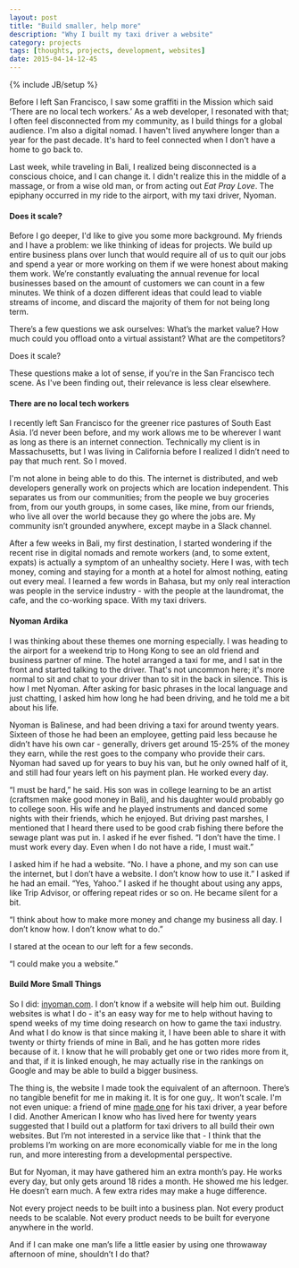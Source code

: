 ```yaml
---
layout: post
title: "Build smaller, help more"
description: "Why I built my taxi driver a website"
category: projects
tags: [thoughts, projects, development, websites]
date: 2015-04-14-12-45
---
```

{% include JB/setup %}

Before I left San Francisco, I saw some graffiti in the Mission which said ‘There are no local tech workers.’ As a web developer, I resonated with that; I often feel disconnected from my community, as I build things for a global audience. I'm also a digital nomad. I haven't lived anywhere longer than a year for the past decade. It's hard to feel connected when I don't have a home to go back to. 

Last week, while traveling in Bali, I realized being disconnected is a conscious choice, and I can change it. I didn't realize this in the middle of a massage, or from a wise old man, or from acting out _Eat Pray Love_. The epiphany occurred in my ride to the airport, with my taxi driver, Nyoman. 

#### Does it scale?

Before I go deeper, I'd like to give you some more background. My friends and I have a problem: we like thinking of ideas for projects. We build up entire business plans over lunch that would require all of us to quit our jobs and spend a year or more working on them if we were honest about making them work. We’re constantly evaluating the annual revenue for local businesses based on the amount of customers we can count in a few minutes. We think of a dozen different ideas that could lead to viable streams of income, and discard the majority of them for not being long term. 

There’s a few questions we ask ourselves: What’s the market value? How much could you offload onto a virtual assistant? What are the competitors? 

Does it scale? 

These questions make a lot of sense, if you're in the San Francisco tech scene. As I've been finding out, their relevance is less clear elsewhere. 

#### There are no local tech workers

I recently left San Francisco for the greener rice pastures of South East Asia. I’d never been before, and my work allows me to be wherever I want as long as there is an internet connection. Technically my client is in Massachusetts, but I was living in California before I realized I didn’t need to pay that much rent. So I moved. 

I'm not alone in being able to do this. The internet is distributed, and web developers generally work on projects which are location independent. This separates us from our communities; from the people we buy groceries from, from our youth groups, in some cases, like mine, from our friends, who live all over the world because they go where the jobs are. My community isn’t grounded anywhere, except maybe in a Slack channel. 

After a few weeks in Bali, my first destination, I started wondering if the recent rise in digital nomads and remote workers (and, to some extent, expats) is actually a symptom of an unhealthy society. Here I was, with tech money, coming and staying for a month at a hotel for almost nothing, eating out every meal. I learned a few words in Bahasa, but my only real interaction was people in the service industry - with the people at the laundromat, the cafe, and the co-working space. With my taxi drivers.

#### Nyoman Ardika

I was thinking about these themes one morning especially. I was heading to the airport for a weekend trip to Hong Kong to see an old friend and business partner of mine. The hotel arranged a taxi for me, and I sat in the front and started talking to the driver. That's not uncommon here; it's more normal to sit and chat to your driver than to sit in the back in silence. This is how I met Nyoman. After asking for basic phrases in the local language and just chatting, I asked him how long he had been driving, and he told me a bit about his life.

Nyoman is Balinese, and had been driving a taxi for around twenty years. Sixteen of those he had been an employee, getting paid less because he didn’t have his own car - generally, drivers get around 15-25% of the money they earn, while the rest goes to the company who provide their cars. Nyoman had saved up for years to buy his van, but he only owned half of it, and still had four years left on his payment plan. He worked every day. 

“I must be hard,” he said. His son was in college learning to be an artist (craftsmen make good money in Bali), and his daughter would probably go to college soon. His wife and he played instruments and danced some nights with their friends, which he enjoyed. But driving past marshes, I mentioned that I heard there used to be good crab fishing there before the sewage plant was put in. I asked if he ever fished. “I don’t have the time. I must work every day. Even when I do not have a ride, I must wait.”

I asked him if he had a website. “No. I have a phone, and my son can use the internet, but I don’t have a website. I don’t know how to use it.” I asked if he had an email. “Yes, Yahoo.” I asked if he thought about using any apps, like Trip Advisor, or offering repeat rides or so on. He became silent for a bit. 

“I think about how to make more money and change my business all day. I don’t know how. I don’t know what to do.”

I stared at the ocean to our left for a few seconds. 

“I could make you a website.”

#### Build More Small Things

So I did: [inyoman.com](http://inyoman.com). I don’t know if a website will help him out. Building websites is what I do - it's an easy way for me to help without having to spend weeks of my time doing research on how to game the taxi industry. And what I do know is that since making it, I have been able to share it with twenty or thirty friends of mine in Bali, and he has gotten more rides because of it. I know that he will probably get one or two rides more from it, and that, if it is linked enough, he may actually rise in the rankings on Google and may be able to build a bigger business. 

The thing is, the website I made took the equivalent of an afternoon. There’s no tangible benefit for me in making it. It is for one guy,. It won’t scale. I'm not even unique: a friend of mine [made one](http://juliasaiwayan.com) for his taxi driver, a year before I did. Another American I know who has lived here for twenty years suggested that I build out a platform for taxi drivers to all build their own websites. But I’m not interested in a service like that - I think that the problems I’m working on are more economically viable for me in the long run, and more interesting from a developmental perspective. 

But for Nyoman, it may have gathered him an extra month’s pay. He works every day, but only gets around 18 rides a month. He showed me his ledger. He doesn’t earn much. A few extra rides may make a huge difference. 

Not every project needs to be built into a business plan. Not every product needs to be scalable. Not every product needs to be built for everyone anywhere in the world. 

And if I can make one man’s life a little easier by using one throwaway afternoon of mine, shouldn’t I do that? 